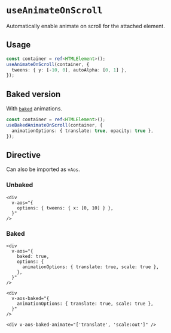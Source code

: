 # `useAnimateOnScroll`

Automatically enable animate on scroll for the attached element.

## Usage

```ts
const container = ref<HTMLElement>();
useAnimateOnScroll(container, {
  tweens: { y: [-10, 0], autoAlpha: [0, 1] },
});
```

## Baked version

With [`baked`](../baked) animations.

```ts
const container = ref<HTMLElement>();
useBakedAnimateOnScroll(container, {
  animationOptions: { translate: true, opacity: true },
});
```

## Directive

Can also be imported as `vAos`.

### Unbaked

```vue
<div
  v-aos="{
    options: { tweens: { x: [0, 10] } },
  }"
/>
```

### Baked

```vue
<div
  v-aos="{
    baked: true,
    options: {
      animationOptions: { translate: true, scale: true },
    },
  }"
/>
```

```vue
<div
  v-aos-baked="{
    animationOptions: { translate: true, scale: true },
  }"
/>
```

```vue
<div v-aos-baked-animate="['translate', 'scale:out']" />
```
